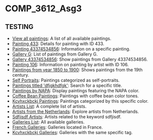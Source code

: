 # COMP_3612_Asg3

## TESTING

- [View all paintings](api/paintings): A list of all available paintings.
- [Painting 433](api/painting/433): Details for painting with ID 433.
- [Painting 43374534856](api/painting/43374534856): Information on a specific painting.
- [Gallery G](api/painting/gallery/G): List of paintings from Gallery G.
- [Gallery 43374534856](api/painting/gallery/43374534856): Show paintings from Gallery 43374534856.
- [Painting 106](api/painting/artist/106): Information on painting by artist with ID 106.
- [Paintings from year 1850 to 1900](api/painting/year/1850/1900): Shows paintings from the 19th century.
- [Self Portraits](api/painting/title/self): Paintings categorized as self-portraits.
- [Paintings titled 'dfjgkhdfgk'](api/painting/title/dfjgkhdfgk): Search for a specific title.
- [Paintings by NAPA](api/painting/color/NAPA): Display paintings featuring the NAPA color.
- [Coffee Bean Paintings](api/painting/color/coffee%20bean): Paintings with coffee bean color tones.
- [Kcvhxckbckj Paintings](api/painting/color/kcvhxckbckj): Paintings categorized by this specific color.
- [Artists List](api/artists): A complete list of artists.
- [Artists from the Netherlands](api/artists/Netherlands): Explore artists from Netherlands.
- [Sdfjisdf Artists](api/artists/sdfjisdf): Artists related to the keyword sdfjisdf.
- [Galleries List](api/galleries): All available galleries.
- [French Galleries](api/galleries/france): Galleries located in France.
- [Kcvhxckbckj Galleries](api/galleries/kcvhxckbckj): Galleries with the same specific tag.
